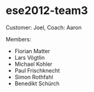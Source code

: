 ese2012-team3
=============
Customer: Joel, Coach: Aaron

Members:
* Florian Matter
* Lars Vögtlin
* Michael Kohler
* Paul Frischknecht
* Simon Rothfahl
* Benedikt Schürch